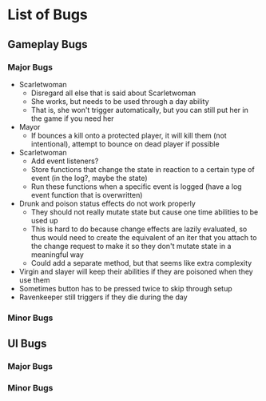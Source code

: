 # List of Bugs

## Gameplay Bugs

### Major Bugs

- Scarletwoman
  - Disregard all else that is said about Scarletwoman
  - She works, but needs to be used through a day ability
  - That is, she won't trigger automatically, but you can still put her in the game if you need her
- Mayor
  - If bounces a kill onto a protected player, it will kill them (not intentional), attempt to bounce on dead player if possible
- Scarletwoman
  - Add event listeners?
  - Store functions that change the state in reaction to a certain type of event (in the log?, maybe the state)
  - Run these functions when a specific event is logged (have a log event function that is overwritten)
- Drunk and poison status effects do not work properly
  - They should not really mutate state but cause one time abilities to be used up
  - This is hard to do because change effects are lazily evaluated,
  so thus would need to create the equivalent of an iter that you attach to the change request to make it so they don't mutate state in a meaningful way
  - Could add a separate method, but that seems like extra complexity
- Virgin and slayer will keep their abilities if they are poisoned when they use them
- Sometimes button has to be pressed twice to skip through setup
- Ravenkeeper still triggers if they die during the day

### Minor Bugs

## UI Bugs

### Major Bugs

### Minor Bugs
